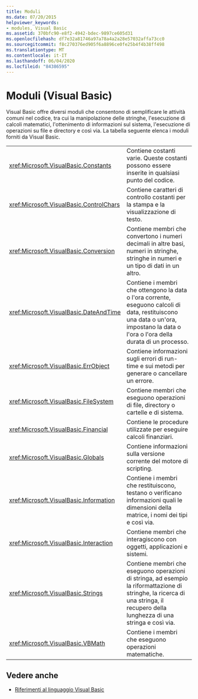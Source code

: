```yaml
---
title: Moduli
ms.date: 07/20/2015
helpviewer_keywords:
- modules, Visual Basic
ms.assetid: 370bfc90-e8f2-4942-bdec-9897ce605d31
ms.openlocfilehash: df7e32a81746a97a78a4a2a28e57032affa73cc0
ms.sourcegitcommit: f8c270376ed905f6a8896ce0fe25b4f4b38ff498
ms.translationtype: MT
ms.contentlocale: it-IT
ms.lasthandoff: 06/04/2020
ms.locfileid: "84386595"
---
```

# <a name="modules-visual-basic"></a>Moduli (Visual Basic)

Visual Basic offre diversi moduli che consentono di semplificare le attività comuni nel codice, tra cui la manipolazione delle stringhe, l'esecuzione di calcoli matematici, l'ottenimento di informazioni sul sistema, l'esecuzione di operazioni su file e directory e così via. La tabella seguente elenca i moduli forniti da Visual Basic.  
  
|||  
|---|---|  
|<xref:Microsoft.VisualBasic.Constants>|Contiene costanti varie. Queste costanti possono essere inserite in qualsiasi punto del codice.|  
|<xref:Microsoft.VisualBasic.ControlChars>|Contiene caratteri di controllo costanti per la stampa e la visualizzazione di testo.|  
|<xref:Microsoft.VisualBasic.Conversion>|Contiene membri che convertono i numeri decimali in altre basi, numeri in stringhe, stringhe in numeri e un tipo di dati in un altro.|  
|<xref:Microsoft.VisualBasic.DateAndTime>|Contiene i membri che ottengono la data o l'ora corrente, eseguono calcoli di data, restituiscono una data o un'ora, impostano la data o l'ora o l'ora della durata di un processo.|  
|<xref:Microsoft.VisualBasic.ErrObject>|Contiene informazioni sugli errori di run-time e sui metodi per generare o cancellare un errore.|  
|<xref:Microsoft.VisualBasic.FileSystem>|Contiene membri che eseguono operazioni di file, directory o cartelle e di sistema.|  
|<xref:Microsoft.VisualBasic.Financial>|Contiene le procedure utilizzate per eseguire calcoli finanziari.|  
|<xref:Microsoft.VisualBasic.Globals>|Contiene informazioni sulla versione corrente del motore di scripting.|  
|<xref:Microsoft.VisualBasic.Information>|Contiene i membri che restituiscono, testano o verificano informazioni quali le dimensioni della matrice, i nomi dei tipi e così via.|  
|<xref:Microsoft.VisualBasic.Interaction>|Contiene membri che interagiscono con oggetti, applicazioni e sistemi.|  
|<xref:Microsoft.VisualBasic.Strings>|Contiene membri che eseguono operazioni di stringa, ad esempio la riformattazione di stringhe, la ricerca di una stringa, il recupero della lunghezza di una stringa e così via.|  
|<xref:Microsoft.VisualBasic.VBMath>|Contiene i membri che eseguono operazioni matematiche.|  
  
## <a name="see-also"></a>Vedere anche

- [Riferimenti al linguaggio Visual Basic](index.md)
